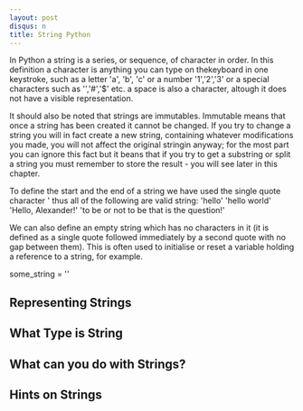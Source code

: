 ```yaml
---
layout: post
disqus: n
title: String Python
---
```


In Python a string is a series, or sequence, of character in order. In this definition a character is anything you can type on thekeyboard in one keystroke, such as a letter
'a', 'b', 'c' or a number '1','2','3' or a special characters such as '\','#','$' etc. a space is also a character, altough it does not have a visible representation.

It should also be noted that strings are immutables. Immutable means that once a string has been created it cannot be changed. If you try to change a string you will in fact create a new string, containing whatever modifications you made, you will not affect the original stringin anyway; for the most part you can ignore this fact but it beans that if you try to get a substring or split a string you must remember to store the result - you will see later in this chapter.

To define the start and the end of a string we have used the single quote character ' thus all of the following are valid string:
'hello'
'hello world'
'Hello, Alexander!'
'to be or not to be that is the question!'

We can also define an empty string which has no characters in it (it is defined as a single quote followed immediately by a second quote with no gap between them). This is often used to initialise or reset a variable holding a reference to a string, for example.

some_string = ''

## Representing Strings

## What Type is String

## What can you do with Strings?

## Hints on Strings
